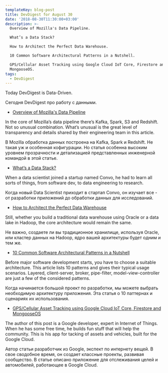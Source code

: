 ```yaml
---
templateKey: blog-post
title: DevDigest for August 30
date: '2018-08-30T11:30:00+03:00'
description: >-
  Overview of Mozilla's Data Pipeline.

  What’s a Data Stack?

  How to Architect the Perfect Data Warehouse.

  10 Common Software Architectural Patterns in a Nutshell.

  GPS/Cellular Asset Tracking using Google Cloud IoT Core, Firestore and
  MongooseOS.
tags:
  - DevDigest
---
```

Today DevDigest is Data-Driven.

Сегодня DevDigest про работу с данными.

* [Overview of Mozilla's Data Pipeline](https://docs.telemetry.mozilla.org/concepts/pipeline/data_pipeline.html?utm_campaign=Revue%20newsletter&utm_medium=Newsletter&utm_source=SF%20Data%20Weekly/?ref=blog.headlessdev.com)

In the core of Mozilla’s data pipeline there’s Kafka, Spark, S3 and Redshift. Not so unusual combination. 
What’s unusual is the great level of transparency and details shared by their engineering team in this article.

В Mozilla обработка данных построена на Kafka, Spark и Redshift. Не такая уж и особенная кофигурации.
Но статья особенна высоким уровнем прозрачности и детализацией представленных инженерной командой в этой статье.

* [What’s a Data Stack?](https://medium.com/@foundinblank/whats-a-data-stack-7c96f7a15fe8/?ref=blog.headlessdev.com)

When a data scientist joined a startup named Convo, he had to learn all sorts of things, from software dev, to data engineering to research.

Когда новый Data Scientist приходит в стартап Convo, он изучает все - от разработки приложений до обработки данных для исследований.

* [How to Architect the Perfect Data Warehouse](https://medium.com/@lewisdgavin/how-to-architect-the-perfect-data-warehouse-b3af2e01342e/?ref=blog.headlessdev.com)

Still, whether you build a traditional data warehouse using Oracle or a data lake in Hadoop, the core architecture would remain the same.

Не важно, создаете ли вы традиционное хранилище, используя Oracle, или кластер данных на Hadoop, ядро вашей архитектуры будет одним и тем же.

* [10 Common Software Architectural Patterns in a Nutshell](https://towardsdatascience.com/10-common-software-architectural-patterns-in-a-nutshell-a0b47a1e9013/?ref=blog.headlessdev.com)

Before major software development starts, you have to choose a suitable architecture. This article lists 10 patterns and gives their typical usage scenarios. 
Layered, client-server, broker, pipe-filter, model-view-controller are just a few of the considered patterns.

Когда начинается большой проект по разработки, мы можете выбрать необходимую архитектуру приложения.
Эта статья о 10 паттернах и сценариях их использования.

* [GPS/Cellular Asset Tracking using Google Cloud IoT Core, Firestore and MongooseOS](https://medium.com/google-cloud/gps-cellular-asset-tracking-using-google-cloud-iot-core-firestore-and-mongooseos-4dd74921f582/?ref=blog.headlessdev.com)

The author of this post is a Google developer, expert in Internet of Things. When he has some free time, he builds fun stuff that will help the community. 
This is his app for tacking of assets and vehicles, built for the Google Cloud.

Автор статьи разработчик из Google, экспект по интернету вещей. В свое сводобное время, он создает классные проекты, развивая сообщество.
В статье описано приложение для отслеживания целей и автомобилей, работающее в Google Cloud.
